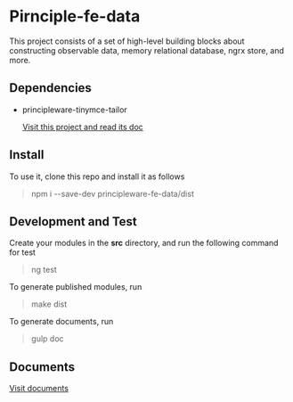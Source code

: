 # Pirnciple-fe-data

This project consists of a set of high-level building blocks about constructing observable data, memory relational database, ngrx store, and more. 

## Dependencies 

* principleware-tinymce-tailor 
  
  [Visit this project and read its doc](https://github.com/principleware/tinymce.git)

## Install 

To use it, clone this repo and install it as follows 

> npm i --save-dev principleware-fe-data/dist

## Development and Test

Create your modules in the **src** directory, and run the following command for test

> ng test

To generate published modules, run 

> make dist

To generate documents, run 

> gulp doc

## Documents 

[Visit documents](https://principleware.github.io/principleware-fe-data/index.html)
